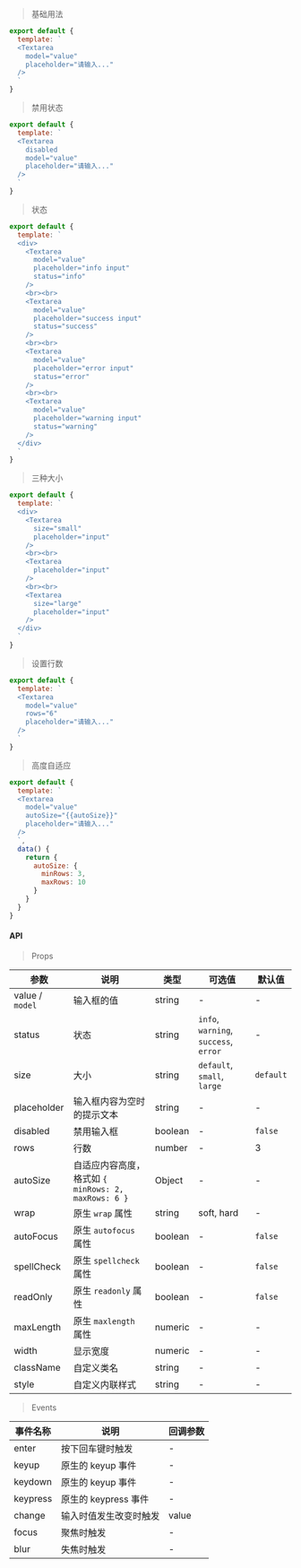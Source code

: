 > 基础用法

```js
export default {
  template: `
  <Textarea
    model="value"
    placeholder="请输入..."
  />
  `
}
```

> 禁用状态

```js
export default {
  template: `
  <Textarea
    disabled
    model="value"
    placeholder="请输入..."
  />
  `
}
```

> 状态

```js
export default {
  template: `
  <div>
    <Textarea
      model="value"
      placeholder="info input"
      status="info"
    />
    <br><br>
    <Textarea
      model="value"
      placeholder="success input"
      status="success"
    />
    <br><br>
    <Textarea
      model="value"
      placeholder="error input"
      status="error"
    />
    <br><br>
    <Textarea
      model="value"
      placeholder="warning input"
      status="warning"
    />
  </div>
  `
}
```

> 三种大小

```js
export default {
  template: `
  <div>
    <Textarea
      size="small"
      placeholder="input"
    />
    <br><br>
    <Textarea
      placeholder="input"
    />
    <br><br>
    <Textarea
      size="large"
      placeholder="input"
    />
  </div>
  `
}
```

> 设置行数

```js
export default {
  template: `
  <Textarea
    model="value"
    rows="6"
    placeholder="请输入..."
  />
  `
}
```

> 高度自适应

```js
export default {
  template: `
  <Textarea
    model="value"
    autoSize="{{autoSize}}"
    placeholder="请输入..."
  />
  `,
  data() {
    return {
      autoSize: {
        minRows: 3,
        maxRows: 10
      }
    }
  }
}
```

#### API

> Props

参数 | 说明 | 类型 | 可选值 | 默认值
---|---|---|---|---
value / `model` | 输入框的值 | string | - | -
status | 状态 | string | `info`, `warning`, `success`, `error` | -
size | 大小 | string | `default`, `small`, `large` | `default`
placeholder | 输入框内容为空时的提示文本 | string | - | -
disabled | 禁用输入框 | boolean | - | `false`
rows | 行数 | number | - | 3
autoSize | 自适应内容高度，格式如 `{ minRows: 2, maxRows: 6 }` | Object | - | -
wrap | 原生 `wrap` 属性 | string | soft, hard | -
autoFocus | 原生 `autofocus` 属性 | boolean | - | `false`
spellCheck | 原生 `spellcheck` 属性 | boolean | - | `false`
readOnly | 原生 `readonly` 属性 | boolean | - | `false`
maxLength | 原生 `maxlength` 属性 | numeric | - | -
width | 显示宽度 | numeric | - | -
className | 自定义类名 | string | - | -
style | 自定义内联样式 | string | - | -

> Events

事件名称 | 说明 | 回调参数
---|---|---
enter | 按下回车键时触发 | -
keyup | 原生的 keyup 事件 | -
keydown | 原生的 keyup 事件 | -
keypress | 原生的 keypress 事件 | -
change | 输入时值发生改变时触发 | value
focus | 聚焦时触发 | -
blur | 失焦时触发 | -